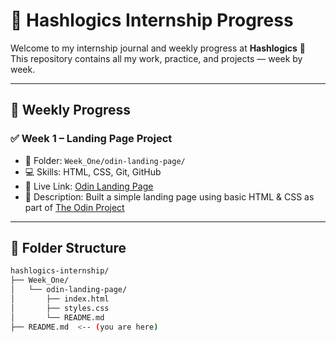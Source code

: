 # 🚀 Hashlogics Internship Progress

Welcome to my internship journal and weekly progress at **Hashlogics** 💼  
This repository contains all my work, practice, and projects — week by week.

---

## 📅 Weekly Progress

### ✅ Week 1 – Landing Page Project

- 📂 Folder: `Week_One/odin-landing-page/`
- 💻 Skills: HTML, CSS, Git, GitHub
- 🔗 Live Link: [Odin Landing Page](https://wasif-rahman.github.io/odin-landing-page/)
- 📘 Description: Built a simple landing page using basic HTML & CSS as part of [The Odin Project](https://www.theodinproject.com/)

---

## 📁 Folder Structure

```bash
hashlogics-internship/
├── Week_One/
│   └── odin-landing-page/
│       ├── index.html
│       ├── styles.css
│       └── README.md
├── README.md  <-- (you are here)

